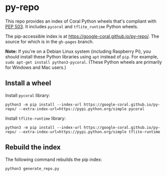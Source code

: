 # py-repo

This repo provides an index of Coral Python wheels that's compliant with [PEP 503](https://www.python.org/dev/peps/pep-0503/). It includes `pycoral` and `tflite_runtime` Python wheels.

The pip-accessible index is at https://google-coral.github.io/py-repo/. The source for which is in the `gh-pages` branch.

**Note:** If you're on a Debian Linux system (including Raspberry Pi), you should install these Python libraries using `apt` instead of `pip`.
For example, `sudo apt-get install python3-pycoral`. (These Python wheels are primarily for Windows and Mac users.)

## Install a wheel

Install `pycoral` library:
```shell
python3 -m pip install --index-url https://google-coral.github.io/py-repo/ --extra-index-url=https://pypi.python.org/simple pycoral
```

Install `tflite-runtime` library:
```shell
python3 -m pip install --index-url https://google-coral.github.io/py-repo/ --extra-index-url=https://pypi.python.org/simple tflite-runtime
```

## Rebuild the index

The following command rebuilds the pip index:

```shell
python3 generate_repo.py
```
